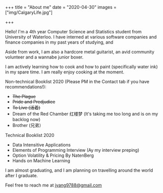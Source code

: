 +++
title = "About me"
date = "2020-04-30"
images = ["img/CalgaryLife.jpg"]

+++

Hello! I'm a 4th year Computer Science and Statistics student from University of Waterloo. I have interned at various software companies and finance companies in my past years of studying, and 


Aside from work, I am also a hardcore metal guitarist, an avid community volunteer and a wannabe junior boxer.

I am actively learning how to cook and how to paint (specifically water ink) in my spare time.  I am really enjoy cooking at the moment.

Non-technical Booklist 2020 (Please PM in the Contact tab if you have recommendations!):

* ~~The Plague~~  
* ~~Pride and Predjudice~~
* ~~To Live (活着)~~
* Dream of the Red Chamber 红楼梦 (It's taking me too long and is on my backlog now)
* Brother (兄弟）

Technical Booklist 2020
* Data Intensitive Applications 
* Elements of Programming Interview (Ay my interview preping)
* Option Volatility & Pricing By NatenBerg
* Hands on Machine Learning 

I am almost graduating, and I am planning on travelling around the world after I graduate. 

Feel free to reach me at jyang9788@gmail.com 


